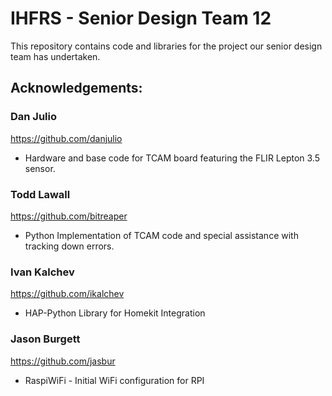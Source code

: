 # IHFRS - Senior Design Team 12

This repository contains code and libraries for the project our senior design team has undertaken.

## Acknowledgements:
### Dan Julio
https://github.com/danjulio
* Hardware and base code for TCAM board featuring the FLIR Lepton 3.5 sensor.

### Todd Lawall
https://github.com/bitreaper
* Python Implementation of TCAM code and special assistance with tracking down errors.

### Ivan Kalchev
https://github.com/ikalchev
* HAP-Python Library for Homekit Integration

### Jason Burgett
https://github.com/jasbur
* RaspiWiFi - Initial WiFi configuration for RPI


